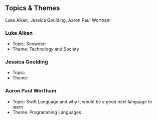 ## Topics & Themes

Luke Aiken, Jessica Goulding, Aaron Paul Wortham

### Luke Aiken

* Topic: Snowden
* Theme: Technology and Society

### Jessica Goulding

* Topic:
* Theme:

### Aaron Paul Wortham

* Topic: Swift Language and why it would be a good next language to learn
* Theme: Programming Languages

